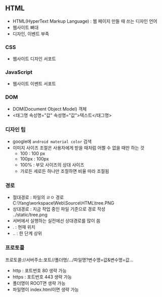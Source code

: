 ## HTML
- HTML(HyperText Markup Language) : 웹 페이지 만들 때 쓰는 디자인 언어 
- 웹사이트 뼈대
- 디자인, 이벤트 부족
### CSS
- 웹사이트 디자인 서포트
### JavaScript
- 웹사이트 이벤트 서포트
### DOM
- DOM(Document Object Model) 객체
- <태그명 속성명="값" 속성명="값">텍스트</태그명>
### 디자인 팁
- google에 ```android material color``` 검색
- 이미지 사이즈 조절은 사용자에게 받을 때처럼 어쩔 수 없을 때만 하는 것 
    - 100 : 100 px
    - 100px : 100px
    - 100% : 부모 사이즈의 상대 사이즈
    - 가로든 세로든 하나만 조절하면 비율 따라 조절됨
### 경로
- 절대경로 : 파일의 ㄹㅇ 경로  
    C:\Yang\workspace\Web\Source\HTML\tree.PNG
- 상대경로 : 지금 작업 중인 파일 기준으로 경로 작성  
    ../static/tree.png
- 서버에서 실행하는 실전에선 상대경로를 많이 씀 
- . : 현재 위치
- .. : 한 단계 상위 
### 프로토콜
프로토콜://서버주소:포트//폴더명/.../파일명?변수명=값&변수명=값...
- http : 포트번호 80 생략 가능
- https : 포트번호 443 생략 가능
- 폴더명이 ROOT면 생략 가능
- 파일명이 index.html이면 생략 가능 